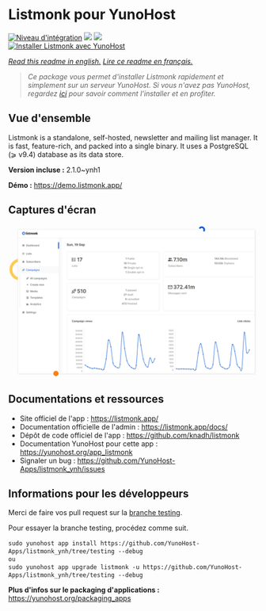# Listmonk pour YunoHost

[![Niveau d'intégration](https://dash.yunohost.org/integration/listmonk.svg)](https://dash.yunohost.org/appci/app/listmonk) ![](https://ci-apps.yunohost.org/ci/badges/listmonk.status.svg) ![](https://ci-apps.yunohost.org/ci/badges/listmonk.maintain.svg)  
[![Installer Listmonk avec YunoHost](https://install-app.yunohost.org/install-with-yunohost.svg)](https://install-app.yunohost.org/?app=listmonk)

*[Read this readme in english.](./README.md)*
*[Lire ce readme en français.](./README_fr.md)*

> *Ce package vous permet d'installer Listmonk rapidement et simplement sur un serveur YunoHost.
Si vous n'avez pas YunoHost, regardez [ici](https://yunohost.org/#/install) pour savoir comment l'installer et en profiter.*

## Vue d'ensemble

Listmonk is a standalone, self-hosted, newsletter and mailing list manager. It is fast, feature-rich, and packed into a single binary. It uses a PostgreSQL (⩾ v9.4) database as its data store.


**Version incluse :** 2.1.0~ynh1

**Démo :** https://demo.listmonk.app/

## Captures d'écran

![](./doc/screenshots/screenshot.png)

## Documentations et ressources

* Site officiel de l'app : https://listmonk.app/
* Documentation officielle de l'admin : https://listmonk.app/docs/
* Dépôt de code officiel de l'app : https://github.com/knadh/listmonk
* Documentation YunoHost pour cette app : https://yunohost.org/app_listmonk
* Signaler un bug : https://github.com/YunoHost-Apps/listmonk_ynh/issues

## Informations pour les développeurs

Merci de faire vos pull request sur la [branche testing](https://github.com/YunoHost-Apps/listmonk_ynh/tree/testing).

Pour essayer la branche testing, procédez comme suit.
```
sudo yunohost app install https://github.com/YunoHost-Apps/listmonk_ynh/tree/testing --debug
ou
sudo yunohost app upgrade listmonk -u https://github.com/YunoHost-Apps/listmonk_ynh/tree/testing --debug
```

**Plus d'infos sur le packaging d'applications :** https://yunohost.org/packaging_apps